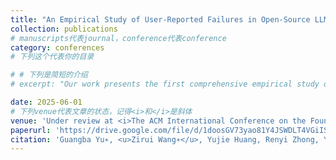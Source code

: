 ```yaml
---
title: "An Empirical Study of User-Reported Failures in Open-Source LLMs: Symptoms, Root Causes, and Lessons Learned"
collection: publications
# manuscripts代表journal，conference代表conference
category: conferences
# 下列这个代表你的目录

# # 下列是简短的介绍
# excerpt: "Our work presents the first comprehensive empirical study of open-source LLM failures, analyzing 706 real-world issues to reveal that crashes and incorrect functionality dominate, primarily caused by environment compatibility and configuration errors. The research contributes a publicly available dataset for future research."

date: 2025-06-01
# 下列venue代表文章的状态，记得<i>和</i>是斜体
venue: 'Under review at <i>The ACM International Conference on the Foundations of Software Engineering(FSE) 2026</i>'
paperurl: 'https://drive.google.com/file/d/1doosGV73yao81Y4JSWDLT4VGiISpUTPv/view?usp=sharing'
citation: 'Guangba Yu∗, <u>Zirui Wang∗</u>, Yujie Huang, Renyi Zhong, Yuedong Zhong and Michael R. Lyu†'
---
```

